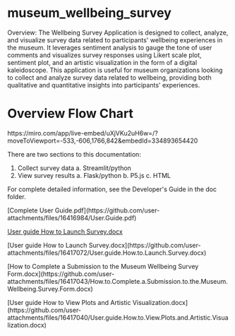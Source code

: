 # museum_wellbeing_survey
Overview: The Wellbeing Survey Application is designed to collect, analyze, and visualize survey data related to participants' wellbeing experiences in the museum. It leverages sentiment analysis to gauge the tone of user comments and visualizes survey responses using Likert scale plot, sentiment plot, and an artistic visualization in the form of a digital kaleidoscope. This application is useful for museum organizations looking to collect and analyze survey data related to wellbeing, providing both qualitative and quantitative insights into participants' experiences.
<h1>Overview Flow Chart</h1>
https://miro.com/app/live-embed/uXjVKu2uH6w=/?moveToViewport=-533,-606,1766,842&embedId=334893654420
</p>
<p>There are two sections to this documentation:</p>
<ol>
<li>Collect survey data
a.  Streamlit/python</li>
<li>View survey results
a.  Flask/python
b.  P5.js
c.  HTML</li>
</ol>

</p>For complete detailed information, see the Developer's Guide in the doc folder.
</p>
[Complete User Guide.pdf](https://github.com/user-attachments/files/16416984/User.Guide.pdf)

[User guide How to Launch Survey.docx](https://github.com/user-attachments/files/16417042/User.guide.How.to.Launch.Survey.docx)
</p>
[User guide How to Launch Survey.docx](https://github.com/user-attachments/files/16417072/User.guide.How.to.Launch.Survey.docx)
</p>
[How to Complete a Submission to the Museum Wellbeing Survey Form.docx](https://github.com/user-attachments/files/16417043/How.to.Complete.a.Submission.to.the.Museum.Wellbeing.Survey.Form.docx)

</p>[User guide How to View Plots and Artistic Visualization.docx](https://github.com/user-attachments/files/16417040/User.guide.How.to.View.Plots.and.Artistic.Visualization.docx)
